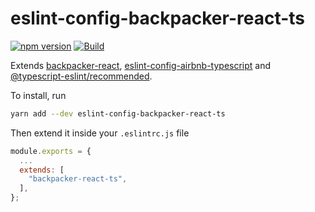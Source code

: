 # eslint-config-backpacker-react-ts

[![npm version](https://img.shields.io/npm/v/eslint-config-backpacker-react-ts)](https://www.npmjs.com/package/eslint-config-backpacker-react-ts)
[![Build](https://github.com/backpacker/eslint-config-react-ts/actions/workflows/build.yml/badge.svg)](https://github.com/backpacker/eslint-config-react-ts/actions?query=workflow%3Abuild)

Extends [backpacker-react](https://github.com/backpacker/eslint-config-react), [eslint-config-airbnb-typescript](https://www.npmjs.com/package/eslint-config-airbnb-typescript) and [@typescript-eslint/recommended](https://github.com/typescript-eslint/typescript-eslint).

To install, run

```sh
yarn add --dev eslint-config-backpacker-react-ts
```

Then extend it inside your `.eslintrc.js` file

```js
module.exports = {
  ...
  extends: [
    "backpacker-react-ts",
  ],
};
```
